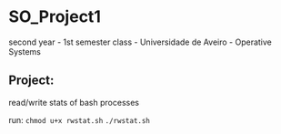 # SO_Project1

second year - 1st semester class - Universidade de Aveiro - Operative Systems

## Project:

read/write stats of bash processes

run: `chmod u+x rwstat.sh` `./rwstat.sh`
